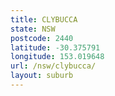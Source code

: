 ```yaml
---
title: CLYBUCCA
state: NSW
postcode: 2440
latitude: -30.375791
longitude: 153.019648
url: /nsw/clybucca/
layout: suburb
---
```

